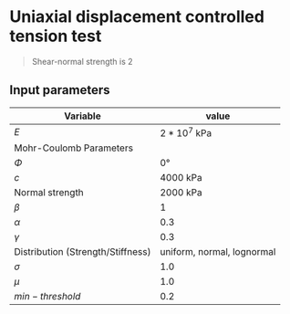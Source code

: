 # Uniaxial displacement controlled tension test
> Shear-normal strength is 2

## Input parameters

| Variable| value |
| ------ | ----------- |
|$E$ | $2*10^7$ kPa|
|Mohr-Coulomb Parameters|
|$Φ$ | $0°$|
|$c$ | $4000$ kPa|
|Normal strength | $2000$ kPa |
|$β$ | $1$ |
|$α$ | $0.3$|
|$γ$ | $0.3$|
|Distribution (Strength/Stiffness) |uniform, normal, lognormal|
|$σ$|$1.0$|
|$μ$| $1.0$ |
|$min-threshold$|$0.2$|
